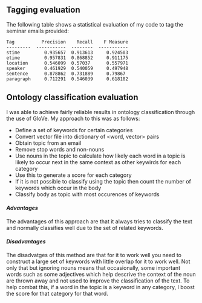 ## Tagging evaluation


The following table shows a statistical evaluation of my code to tag the seminar emails provided:
```
Tag          Precision    Recall    F Measure
---------  -----------  --------  -----------
stime         0.935657  0.913613     0.924503
etime         0.957831  0.868852     0.911175
location      0.546099  0.57037      0.557971
speaker       0.461929  0.540059     0.497948
sentence      0.878862  0.731889     0.79867
paragraph     0.712291  0.546039     0.618182
```

## Ontology classification evaluation
I was able to achieve fairly reliable results in ontology classification through the use of GloVe. My approach to this was as follows:
* Define a set of keywords for certain categories
* Convert vector file into dictionary of <word, vector> pairs
* Obtain topic from an email
* Remove stop words and non-nouns
* Use nouns in the topic to calculate how likely each word in a topic is likely to occur next in the same context as other keywirds for each category
* Use this to generate a score for each category
* If it is not possible to classify using the topic then count the number of keywords which occur in the body
* Classify body as topic with most occurences of keywords
#### *Advantages*
The advantages of this approach are that it always tries to classify the text and normally classifies well due to the set of related keywords.
#### *Disadvantages*
The disadvatges of this method are that for it to work well you need to construct a large set of keywords with little overlap for it to work well. Not only that but ignoring nouns means that occasionally, some important words such as some adjectives which help descrive the context of the noun are thrown away and not used to improve the classification of the text.
    To help combat this, if a word in the topic is a keyword in any category, I boost the score for that category for that word.


